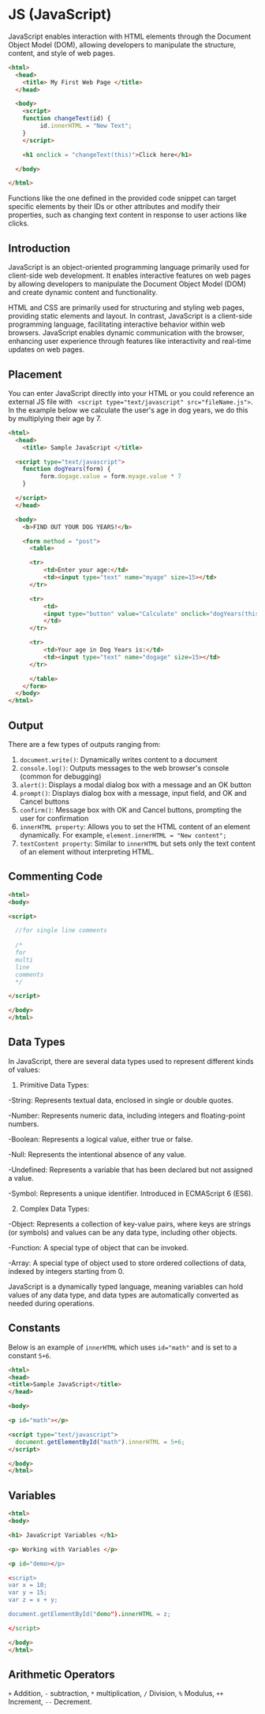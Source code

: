 # JS (JavaScript)

JavaScript enables interaction with HTML elements through the Document Object Model (DOM), allowing developers to manipulate the structure, content, and style of web pages. 

```html
<html>
  <head>
    <title> My First Web Page </title>
  </head>

  <body>
    <script>
    function changeText(id) {
         id.innerHTML = "New Text";
    }
    </script>

    <h1 onclick = "changeText(this)">Click here</h1>

  </body>

</html>
```

Functions like the one defined in the provided code snippet can target specific elements by their IDs or other attributes and modify their properties, such as changing text content in response to user actions like clicks.

## Introduction

JavaScript is an object-oriented programming language primarily used for client-side web development. It enables interactive features on web pages by allowing developers to manipulate the Document Object Model (DOM) and create dynamic content and functionality.

HTML and CSS are primarily used for structuring and styling web pages, providing static elements and layout. In contrast, JavaScript is a client-side programming language, facilitating interactive behavior within web browsers. JavaScript enables dynamic communication with the browser, enhancing user experience through features like interactivity and real-time updates on web pages.

## Placement

You can enter JavaScript directly into your HTML or you could reference an external JS file with ` <script type="text/javascript" src="fileName.js">`. In the example below we calculate the user's age in dog years, we do this by multiplying their age by 7. 

```html
<html>
  <head>
    <title> Sample JavaScript </title>

  <script type="text/javascript">
    function dogYears(form) {
         form.dogage.value = form.myage.value * 7
    }

  </script>
  </head>

  <body>
    <b>FIND OUT YOUR DOG YEARS!</b>

    <form method = "post">
      <table>

      <tr>
          <td>Enter your age:</td>
          <td><input type="text" name="myage" size=15></td>
      </tr>

      <tr>
          <td>
          <input type="button" value="Calculate" onclick="dogYears(this.form)">
          </td>
      </tr>

      <tr>
          <td>Your age in Dog Years is:</td>
          <td><input type="text" name="dogage" size=15></td>
      </tr>

      </table>
    </form>
  </body>
</html>
```

## Output

There are a few types of outputs ranging from:
1. `document.write()`: Dynamically writes content to a document
2. `console.log()`: Outputs messages to the web browser's console (common for debugging)
3. `alert()`: Displays a modal dialog box with a message and an OK button
4. `prompt()`: Displays dialog box with a message, input field, and OK and Cancel buttons
5. `confirm()`: Message box with OK and Cancel buttons, prompting the user for confirmation
6. `innerHTML property`: Allows you to set the HTML content of an element dynamically. For example, `element.innerHTML = "New content";`
7. `textContent property`: Similar to `innerHTML` but sets only the text content of an element without interpreting HTML.

## Commenting Code

```HTML
<html>
<body>

<script>

  //for single line comments
  
  /*
  for
  multi
  line
  comments
  */

</script>

</body>
</html>
```
## Data Types 
In JavaScript, there are several data types used to represent different kinds of values:

1. Primitive Data Types:

-String: Represents textual data, enclosed in single or double quotes.

-Number: Represents numeric data, including integers and floating-point numbers.

-Boolean: Represents a logical value, either true or false.

-Null: Represents the intentional absence of any value.

-Undefined: Represents a variable that has been declared but not assigned a value.

-Symbol: Represents a unique identifier. Introduced in ECMAScript 6 (ES6).

2. Complex Data Types:

-Object: Represents a collection of key-value pairs, where keys are strings (or symbols) and values can be any data type, including other objects.

-Function: A special type of object that can be invoked.

-Array: A special type of object used to store ordered collections of data, indexed by integers starting from 0.

JavaScript is a dynamically typed language, meaning variables can hold values of any data type, and data types are automatically converted as needed during operations.

## Constants

Below is an example of `innerHTML` which uses `id="math"` and is set to a constant `5+6`.

```html
<html>
<head>
<title>Sample JavaScript</title>
</head>

<body>

<p id="math"></p>

<script type="text/javascript">
  document.getElementById("math").innerHTML = 5+6;
</script>

</body>
</html>
```

## Variables 

```html
<html>
<body>

<h1> JavaScript Variables </h1>

<p> Working with Variables </p>

<p id="demo></p>

<script>
var x = 10;
var y = 15;
var z = x + y;

document.getElementById("demo").innerHTML = z;

</script>

</body>
</html>
```

## Arithmetic Operators 

`+` Addition, `-` subtraction, `*` multiplication, `/` Division, `%` Modulus, `++` Increment, `--` Decrement.

